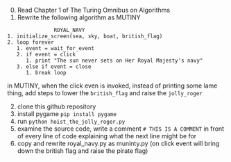 
0. Read Chapter 1 of The Turing Omnibus on Algorithms
1. Rewrite the following algorithm as MUTINY
```
               ROYAL_NAVY
1. initialize_screen(sea, sky, boat, british_flag)
2. loop forever
   1. event = wait_for_event
   2. if event = click 
      1. print "The sun never sets on Her Royal Majesty's navy"     
   3. else if event = close
      1. break loop
```

in MUTINY, when the click even is invoked, instead of printing some lame thing, add steps to lower the `british_flag` and raise the `jolly_roger` 

2. clone this github repository
3. install pygame `pip install pygame`
4. run `python hoist_the_jolly_roger.py`
5. examine the source code, write a comment 
 ```# THIS IS A COMMENT```
   in front of every line of code explaining what the next line might be for
6. copy and rewrite royal_navy.py as muninty.py (on click event will bring down the british flag and raise the pirate flag)
   
